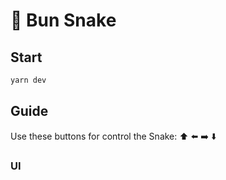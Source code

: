 # 🐍 Bun Snake

## Start

```bash
yarn dev
```

## Guide

Use these buttons for control the Snake: ⬆️ ⬅️ ➡️ ⬇️

### UI
